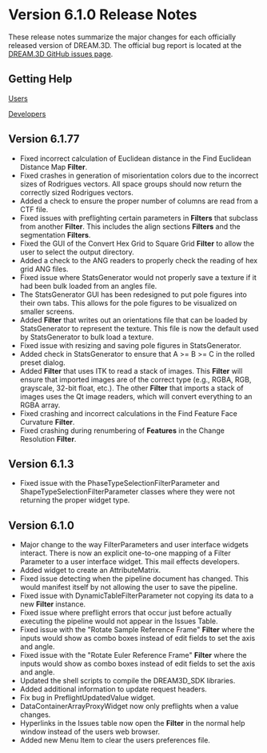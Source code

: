 # Version 6.1.0 Release Notes  #


These release notes summarize the major changes for each officially released version of DREAM.3D. The official bug report is located at the [DREAM.3D GitHub issues page](https://github.com/DREAM3D/DREAM3D/issues).

## Getting Help ##

[Users](https://groups.google.com/forum/?/dream3d-users#!forum/dream3d-users)

[Developers](https://groups.google.com/forum/?hl=en#!forum/dream3d-developers)

## Version 6.1.77 ##

+ Fixed incorrect calculation of Euclidean distance in the Find Euclidean Distance Map **Filter**.
+ Fixed crashes in generation of misorientation colors due to the incorrect sizes of Rodrigues vectors. All space groups should now return the correctly sized Rodrigues vectors.
+ Added a check to ensure the proper number of columns are read from a CTF file.
+ Fixed issues with preflighting certain parameters in **Filters** that subclass from another **Filter**. This includes the align sections **Filters** and the segmentation **Filters**.
+ Fixed the GUI of the Convert Hex Grid to Square Grid **Filter** to allow the user to select the output directory.
+ Added a check to the ANG readers to properly check the reading of hex grid ANG files.
+ Fixed issue where StatsGenerator would not properly save a texture if it had been bulk loaded from an angles file.
+ The StatsGenerator GUI has been redesigned to put pole figures into their own tabs. This allows for the pole figures to be visualized on smaller screens.
+ Added **Filter** that writes out an orientations file that can be loaded by StatsGenerator to represent the texture. This file is now the default used by StatsGenerator to bulk load a texture. 
+ Fixed issue with resizing and saving pole figures in StatsGenerator.
+ Added check in StatsGenerator to ensure that A >= B >= C in the rolled preset dialog.
+ Added **Filter** that uses ITK to read a stack of images. This **Filter** will ensure that imported images are of the correct type (e.g., RGBA, RGB, grayscale, 32-bit float, etc.). The other **Filter** that imports a stack of images uses the Qt image readers, which will convert everything to an RGBA array.
+ Fixed crashing and incorrect calculations in the Find Feature Face Curvature **Filter**.
+ Fixed crashing during renumbering of **Features** in the Change Resolution **Filter**.

## Version 6.1.3 ##

+ Fixed issue with the PhaseTypeSelectionFilterParameter and ShapeTypeSelectionFilterParameter classes where they were not returning the proper widget type.

## Version 6.1.0 ##

+ Major change to the way FilterParameters and user interface widgets interact. There is now an explicit one-to-one mapping of a Filter Parameter to a user interface widget. This mail effects developers.
+ Added widget to create an AttributeMatrix.
+ Fixed issue detecting when the pipeline document has changed. This would manifest itself by not allowing the user to save the pipeline.
+ Fixed issue with DynamicTableFilterParameter not copying its data to a new **Filter** instance.
+ Fixed issue where preflight errors that occur just before actually executing the pipeline would not appear in the Issues Table.
+ Fixed issue with the "Rotate Sample Reference Frame" **Filter** where the inputs would show as combo boxes instead of edit fields to set the axis and angle.
+ Fixed issue with the "Rotate Euler Reference Frame" **Filter** where the inputs would show as combo boxes instead of edit fields to set the axis and angle.
+ Updated the shell scripts to compile the DREAM3D_SDK libraries.
+ Added additional information to update request headers.
+ Fix bug in PreflightUpdatedValue widget.
+ DataContainerArrayProxyWidget now only preflights when a value changes.
+ Hyperlinks in the Issues table now open the **Filter** in the normal help window instead of the users web browser.
+ Added new Menu Item to clear the users preferences file.

